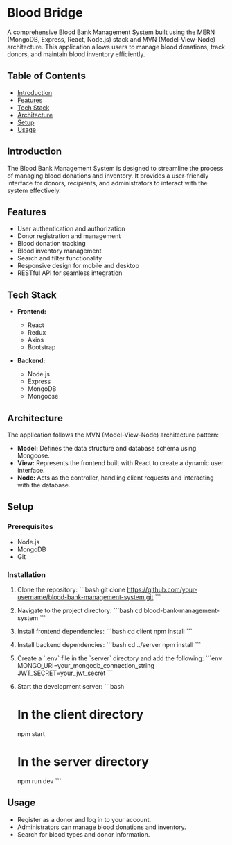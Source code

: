 # Blood Bridge

A comprehensive Blood Bank Management System built using the MERN (MongoDB, Express, React, Node.js) stack and MVN (Model-View-Node) architecture. This application allows users to manage blood donations, track donors, and maintain blood inventory efficiently.

## Table of Contents

- [Introduction](#introduction)
- [Features](#features)
- [Tech Stack](#tech-stack)
- [Architecture](#architecture)
- [Setup](#setup)
- [Usage](#usage)

## Introduction

The Blood Bank Management System is designed to streamline the process of managing blood donations and inventory. It provides a user-friendly interface for donors, recipients, and administrators to interact with the system effectively.

## Features

- User authentication and authorization
- Donor registration and management
- Blood donation tracking
- Blood inventory management
- Search and filter functionality
- Responsive design for mobile and desktop
- RESTful API for seamless integration

## Tech Stack

- **Frontend:**

  - React
  - Redux
  - Axios
  - Bootstrap

- **Backend:**
  - Node.js
  - Express
  - MongoDB
  - Mongoose

## Architecture

The application follows the MVN (Model-View-Node) architecture pattern:

- **Model:** Defines the data structure and database schema using Mongoose.
- **View:** Represents the frontend built with React to create a dynamic user interface.
- **Node:** Acts as the controller, handling client requests and interacting with the database.

## Setup

### Prerequisites

- Node.js
- MongoDB
- Git

### Installation

1. Clone the repository:
   \`\`\`bash
   git clone https://github.com/your-username/blood-bank-management-system.git
   \`\`\`

2. Navigate to the project directory:
   \`\`\`bash
   cd blood-bank-management-system
   \`\`\`

3. Install frontend dependencies:
   \`\`\`bash
   cd client
   npm install
   \`\`\`

4. Install backend dependencies:
   \`\`\`bash
   cd ../server
   npm install
   \`\`\`

5. Create a \`.env\` file in the \`server\` directory and add the following:
   \`\`\`env
   MONGO_URI=your_mongodb_connection_string
   JWT_SECRET=your_jwt_secret
   \`\`\`

6. Start the development server:
   \`\`\`bash

   # In the client directory

   npm start

   # In the server directory

   npm run dev
   \`\`\`

## Usage

- Register as a donor and log in to your account.
- Administrators can manage blood donations and inventory.
- Search for blood types and donor information.



